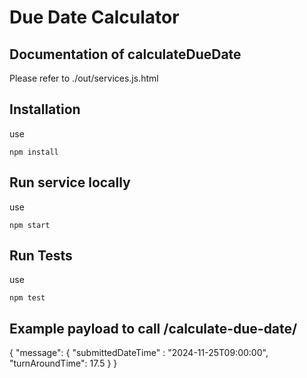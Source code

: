 # Due Date Calculator
## Documentation of calculateDueDate
Please refer to ./out/services.js.html

## Installation
use
```shell
npm install
```

## Run service locally
use
```shell
npm start
```

## Run Tests
use
```shell
npm test
```

## Example payload to call /calculate-due-date/
{
    "message": {
    "submittedDateTime" : "2024-11-25T09:00:00",
    "turnAroundTime": 17.5
    }
}

